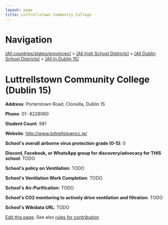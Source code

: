 ```yaml
---
layout: page
title: Luttrellstown Community College
---
```

# Navigation

[[All countries/states/provinces]](../../../..) > [[All Irish School Districts]](../../..) > [[All Dublin School Districts]](../..) > [[All In Dublin 15]](..)

# Luttrellstown Community College (Dublin 15)

**Address**: Porterstown Road, Clonsilla, Dublin 15

**Phone**: 01- 8228060

**Student Count**: 981

**Website**: <http://www.luttrellstowncc.ie/>

**School's overall airborne virus protection grade (0-5)**: 0

**Discord, Facebook, or WhatsApp group for discovery/advocacy for THIS school**: TODO

**School's policy on Ventilation**: TODO

**School's Ventilation Work Completion**: TODO

**School's Air-Purification**: TODO

**School's CO2 monitoring to actively drive ventilation and filtration**: TODO

**School's Wikidata URL**: TODO


[Edit this page](https://github.com/ventilate-schools/Ireland/edit/main/./Dublin_15/Luttrellstown_Community_College.md). See also [rules for contribution](../../../contribution-rules/)